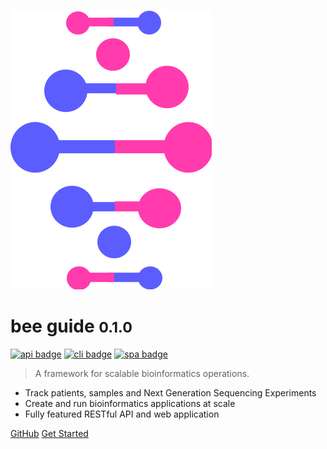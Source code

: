 ![logo](_media/logo.png ':size=80x100')

# bee guide <small>0.1.0</small>

[![api badge][api_badge]][api_base]
[![cli badge][cli_badge]][cli_base]
[![spa badge][spa_badge]][spa_base]

> A framework for scalable bioinformatics operations.

* Track patients, samples and Next Generation Sequencing Experiments
* Create and run bioinformatics applications at scale
* Fully featured RESTful API and web application

[GitHub](https://github.com/leukgen/django-bee/)
[Get Started](#bee)

[api_base]: https://img.shields.io/badge/bee-0.1.0-blue.svg
[api_badge]: https://img.shields.io/badge/bee-0.1.0-blue.svg
[cli_base]: https://img.shields.io/badge/cli-0.1.0-blue.svg
[cli_badge]: https://img.shields.io/badge/cli-0.1.0-blue.svg
[spa_base]: https://img.shields.io/badge/candy-0.1.0-blue.svg
[spa_badge]: https://img.shields.io/badge/candy-0.1.0-blue.svg
